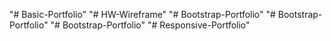 "# Basic-Portfolio" 
"# HW-Wireframe" 
"# Bootstrap-Portfolio" 
"# Bootstrap-Portfolio" 
"# Bootstrap-Portfolio" 
"# Responsive-Portfolio" 
